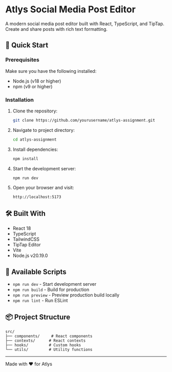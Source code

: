 # Atlys Social Media Post Editor

A modern social media post editor built with React, TypeScript, and TipTap. Create and share posts with rich text formatting.

## 🚀 Quick Start

### Prerequisites

Make sure you have the following installed:
- Node.js (v18 or higher)
- npm (v9 or higher)

### Installation

1. Clone the repository:
   ```bash
   git clone https://github.com/yourusername/atlys-assignment.git
   ```

2. Navigate to project directory:
   ```bash
   cd atlys-assignment
   ```

3. Install dependencies:
   ```bash
   npm install
   ```

4. Start the development server:
   ```bash
   npm run dev
   ```

5. Open your browser and visit:
   ```
   http://localhost:5173
   ```

## 🛠️ Built With

- React 18
- TypeScript
- TailwindCSS
- TipTap Editor
- Vite
- Node.js v20.19.0

## 📝 Available Scripts

- `npm run dev` - Start development server
- `npm run build` - Build for production
- `npm run preview` - Preview production build locally
- `npm run lint` - Run ESLint

## 📦 Project Structure

```
src/
├── components/     # React components
├── contexts/      # React contexts
├── hooks/         # Custom hooks
└── utils/         # Utility functions
```

---

Made with ❤️ for Atlys